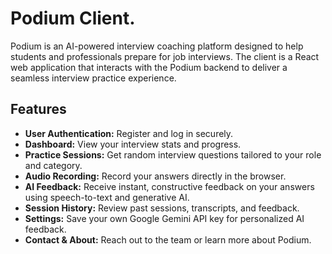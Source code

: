 # Podium Client.

Podium is an AI-powered interview coaching platform designed to help students and professionals prepare for job interviews. The client is a React web application that interacts with the Podium backend to deliver a seamless interview practice experience.

## Features

- **User Authentication:** Register and log in securely.
- **Dashboard:** View your interview stats and progress.
- **Practice Sessions:** Get random interview questions tailored to your role and category.
- **Audio Recording:** Record your answers directly in the browser.
- **AI Feedback:** Receive instant, constructive feedback on your answers using speech-to-text and generative AI.
- **Session History:** Review past sessions, transcripts, and feedback.
- **Settings:** Save your own Google Gemini API key for personalized AI feedback.
- **Contact & About:** Reach out to the team or learn more about Podium.
